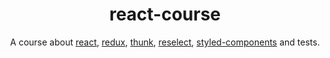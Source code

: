 <h1 align="center">react-course</h1>

<p align="center"> 
  A course about <a href="https://reactjs.org/">react</a>, <a href="https://redux.js.org/">redux</a>, <a href="https://github.com/reduxjs/redux-thunk">thunk</a>, <a href="https://github.com/reduxjs/reselect">reselect</a>, <a href="https://styled-components.com/">styled-components</a> and tests.
</p>
